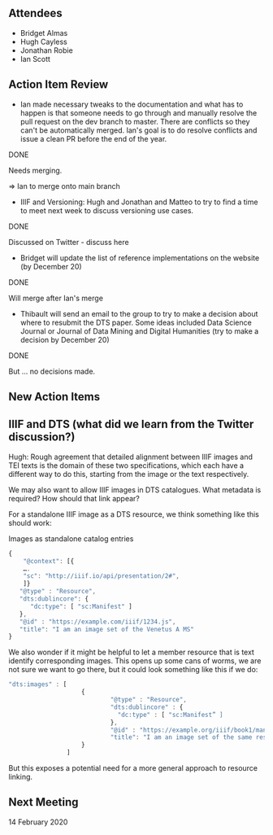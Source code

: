 ## Attendees
* Bridget Almas
* Hugh Cayless
* Jonathan Robie
* Ian Scott

## Action Item Review

* Ian made necessary tweaks to the documentation and what has to happen is that someone needs to go through and manually resolve the pull request on the dev branch to master.  There are conflicts so they can't be automatically merged. Ian's goal is to do resolve conflicts and issue a clean PR before the end of the year.

DONE

Needs merging.

=> Ian to merge onto main branch

* IIIF and Versioning: Hugh and Jonathan and Matteo to try to find a time to meet next week to discuss versioning use cases.

DONE

Discussed on Twitter - discuss here

* Bridget will update the list of reference implementations on the website (by December 20)

DONE

Will merge after Ian's merge

* Thibault will send an email to the group to try to make a decision about where to resubmit the DTS paper. Some ideas included Data Science Journal or Journal of Data Mining and Digital Humanities (try to make a decision by December 20)

DONE

But ... no decisions made.

## New Action Items

## IIIF and DTS (what did we learn from the Twitter discussion?)

Hugh: Rough agreement that detailed alignment between IIIF images and TEI texts is the domain of these two specifications, which each have a different way to do this, starting from the image or the text respectively.

We may also want to allow IIIF images in DTS catalogues.  What metadata is required?  How should that link appear?

For a standalone IIIF image as a DTS resource, we think something like this should work:

Images as standalone catalog entries

```javascript
{
    "@context": [{
    ….
    "sc": "http://iiif.io/api/presentation/2#",
    ]}
   "@type" : "Resource",
   "dts:dublincore": {
      "dc:type": [ "sc:Manifest" ]
   },
   "@id" : "https://example.com/iiif/1234.js",
   "title": "I am an image set of the Venetus A MS"
}
```

We also wonder if it might be helpful to let a member resource that is text identify corresponding images.  This opens up some cans of worms, we are not sure we want to go there, but it could look something like this if we do:

```javascript
"dts:images" : [
                    {
                            "@type" : "Resource",
                            "dts:dublincore" : {
                              "dc:type" : [ "sc:Manifest” ]
                            },
                            "@id" : "https://example.org/iiif/book1/manifest",
                            "title": "I am an image set of the same resource as the one I am a member of"
                    }
                ]
```

But this exposes a potential need for a more general approach to resource linking.

## Next Meeting

14 February 2020
